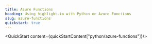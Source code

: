 ```yaml
---
title: Azure Functions
heading: Using highlight.io with Python on Azure Functions
slug: azure-functions
quickstart: true
---
```


<QuickStart content={quickStartContent["python/azure-functions"]}/>
